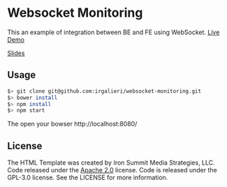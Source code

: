 Websocket Monitoring
====================

This an example of integration between BE and FE using WebSocket. [Live Demo](http://elnachonerd.com:8080)

[Slides](http://slides.com/nachonerd/deck/fullscreen)

Usage
-----

```bash
$> git clone git@github.com:irgalieri/websocket-monitoring.git
$> bower install
$> npm install
$> npm start
```

The open your bowser http://localhost:8080/

License
-------

The HTML Template was created by Iron Summit Media Strategies, LLC. Code released under the [Apache 2.0](https://github.com/IronSummitMedia/startbootstrap-sb-admin-2/blob/gh-pages/LICENSE) license. Code is released under the GPL-3.0 license. See the LICENSE for more information.
